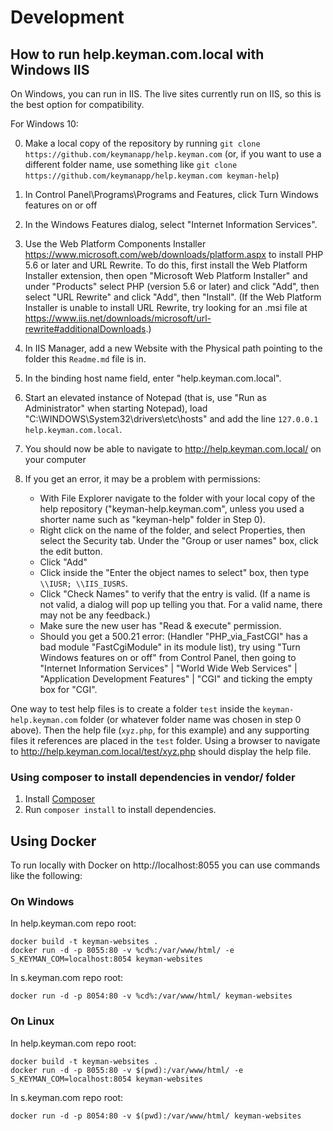 # Development

## How to run help.keyman.com.local with Windows IIS

On Windows, you can run in IIS. The live sites currently run on IIS, so this is the best option
for compatibility.

For Windows 10:

0. Make a local copy of the repository by running `git clone https://github.com/keymanapp/help.keyman.com`
   (or, if you want to use a different folder name, use something like
   `git clone https://github.com/keymanapp/help.keyman.com keyman-help`)
1. In Control Panel\Programs\Programs and Features, click Turn Windows features on or off
2. In the Windows Features dialog, select "Internet Information Services".
3. Use the Web Platform Components Installer <https://www.microsoft.com/web/downloads/platform.aspx>
   to install PHP 5.6 or later and URL Rewrite. To do this, first install the Web Platform Installer
   extension, then open "Microsoft Web Platform Installer" and under "Products" select PHP (version
   5.6 or later) and click "Add", then select "URL Rewrite" and click "Add", then "Install". (If the
   Web Platform Installer is unable to install URL Rewrite, try looking for an .msi file at
   <https://www.iis.net/downloads/microsoft/url-rewrite#additionalDownloads>.)
4. In IIS Manager, add a new Website with the Physical path pointing to the folder this `Readme.md`
   file is in.
5. In the binding host name field, enter "help.keyman.com.local".
6. Start an elevated instance of Notepad (that is, use "Run as Administrator" when starting
   Notepad), load "C:\WINDOWS\System32\drivers\etc\hosts" and add the line
   `127.0.0.1  help.keyman.com.local`.
7. You should now be able to navigate to <http://help.keyman.com.local/> on your computer
8. If you get an error, it may be a problem with permissions:

    - With File Explorer navigate to the folder with your local copy of the help repository ("keyman-help.keyman.com", unless you used a shorter name such as "keyman-help" folder in Step 0).
    - Right click on the name of the folder, and select Properties, then select the Security tab. Under the "Group or user names" box, click the edit button.
    - Click "Add"
    - Click inside the "Enter the object names to select" box, then type `\\IUSR; \\IIS_IUSRS`.
    - Click "Check Names" to verify that the entry is valid. (If a name is not valid, a dialog will pop up telling you that. For a valid name, there may not be any feedback.)
    - Make sure the new user has "Read & execute" permission.
    - Should you get a 500.21 error: (Handler "PHP_via_FastCGI" has a bad module "FastCgiModule" in its module list), try using "Turn Windows features on or off" from Control Panel, then going to "Internet Information Services" | "World Wide Web Services" | "Application Development Features" | "CGI" and ticking the empty box for "CGI".

One way to test help files is to create a folder `test` inside the `keyman-help.keyman.com` folder
(or whatever folder name was chosen in step 0 above).
Then the help file (`xyz.php`, for this example) and any supporting files it references are placed in
the `test` folder.
Using a browser to navigate to <http://help.keyman.com.local/test/xyz.php> should display the
help file.

### Using composer to install dependencies in vendor/ folder

1. Install [Composer](https://getcomposer.org/download/)
2. Run `composer install` to install dependencies.

## Using Docker

To run locally with Docker on http://localhost:8055 you can use commands like the following:

### On Windows

In help.keyman.com repo root:

    docker build -t keyman-websites .
    docker run -d -p 8055:80 -v %cd%:/var/www/html/ -e S_KEYMAN_COM=localhost:8054 keyman-websites

In s.keyman.com repo root:

    docker run -d -p 8054:80 -v %cd%:/var/www/html/ keyman-websites

### On Linux

In help.keyman.com repo root:

    docker build -t keyman-websites .
    docker run -d -p 8055:80 -v $(pwd):/var/www/html/ -e S_KEYMAN_COM=localhost:8054 keyman-websites

In s.keyman.com repo root:

    docker run -d -p 8054:80 -v $(pwd):/var/www/html/ keyman-websites
